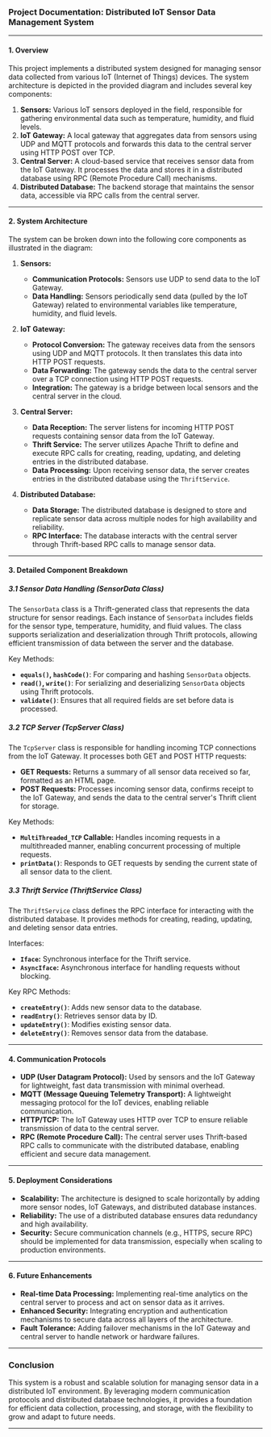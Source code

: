### Project Documentation: Distributed IoT Sensor Data Management System

---

#### **1. Overview**

This project implements a distributed system designed for managing sensor data collected from various IoT (Internet of Things) devices. The system architecture is depicted in the provided diagram and includes several key components:

1. **Sensors:** Various IoT sensors deployed in the field, responsible for gathering environmental data such as temperature, humidity, and fluid levels.
2. **IoT Gateway:** A local gateway that aggregates data from sensors using UDP and MQTT protocols and forwards this data to the central server using HTTP POST over TCP.
3. **Central Server:** A cloud-based service that receives sensor data from the IoT Gateway. It processes the data and stores it in a distributed database using RPC (Remote Procedure Call) mechanisms.
4. **Distributed Database:** The backend storage that maintains the sensor data, accessible via RPC calls from the central server.

---

#### **2. System Architecture**

The system can be broken down into the following core components as illustrated in the diagram:

1. **Sensors:**
   - **Communication Protocols:** Sensors use UDP to send data to the IoT Gateway.
   - **Data Handling:** Sensors periodically send data (pulled by the IoT Gateway) related to environmental variables like temperature, humidity, and fluid levels.

2. **IoT Gateway:**
   - **Protocol Conversion:** The gateway receives data from the sensors using UDP and MQTT protocols. It then translates this data into HTTP POST requests.
   - **Data Forwarding:** The gateway sends the data to the central server over a TCP connection using HTTP POST requests.
   - **Integration:** The gateway is a bridge between local sensors and the central server in the cloud.

3. **Central Server:**
   - **Data Reception:** The server listens for incoming HTTP POST requests containing sensor data from the IoT Gateway.
   - **Thrift Service:** The server utilizes Apache Thrift to define and execute RPC calls for creating, reading, updating, and deleting entries in the distributed database.
   - **Data Processing:** Upon receiving sensor data, the server creates entries in the distributed database using the `ThriftService`.

4. **Distributed Database:**
   - **Data Storage:** The distributed database is designed to store and replicate sensor data across multiple nodes for high availability and reliability.
   - **RPC Interface:** The database interacts with the central server through Thrift-based RPC calls to manage sensor data.

---

#### **3. Detailed Component Breakdown**

##### **3.1 Sensor Data Handling (SensorData Class)**

The `SensorData` class is a Thrift-generated class that represents the data structure for sensor readings. Each instance of `SensorData` includes fields for the sensor type, temperature, humidity, and fluid values. The class supports serialization and deserialization through Thrift protocols, allowing efficient transmission of data between the server and the database.

Key Methods:
- **`equals()`, `hashCode()`**: For comparing and hashing `SensorData` objects.
- **`read()`, `write()`**: For serializing and deserializing `SensorData` objects using Thrift protocols.
- **`validate()`**: Ensures that all required fields are set before data is processed.

##### **3.2 TCP Server (TcpServer Class)**

The `TcpServer` class is responsible for handling incoming TCP connections from the IoT Gateway. It processes both GET and POST HTTP requests:
- **GET Requests:** Returns a summary of all sensor data received so far, formatted as an HTML page.
- **POST Requests:** Processes incoming sensor data, confirms receipt to the IoT Gateway, and sends the data to the central server's Thrift client for storage.

Key Methods:
- **`MultiThreaded_TCP` Callable:** Handles incoming requests in a multithreaded manner, enabling concurrent processing of multiple requests.
- **`printData()`**: Responds to GET requests by sending the current state of all sensor data to the client.

##### **3.3 Thrift Service (ThriftService Class)**

The `ThriftService` class defines the RPC interface for interacting with the distributed database. It provides methods for creating, reading, updating, and deleting sensor data entries.

Interfaces:
- **`Iface`:** Synchronous interface for the Thrift service.
- **`AsyncIface`:** Asynchronous interface for handling requests without blocking.

Key RPC Methods:
- **`createEntry()`**: Adds new sensor data to the database.
- **`readEntry()`**: Retrieves sensor data by ID.
- **`updateEntry()`**: Modifies existing sensor data.
- **`deleteEntry()`**: Removes sensor data from the database.

---

#### **4. Communication Protocols**

- **UDP (User Datagram Protocol):** Used by sensors and the IoT Gateway for lightweight, fast data transmission with minimal overhead.
- **MQTT (Message Queuing Telemetry Transport):** A lightweight messaging protocol for the IoT devices, enabling reliable communication.
- **HTTP/TCP:** The IoT Gateway uses HTTP over TCP to ensure reliable transmission of data to the central server.
- **RPC (Remote Procedure Call):** The central server uses Thrift-based RPC calls to communicate with the distributed database, enabling efficient and secure data management.

---

#### **5. Deployment Considerations**

- **Scalability:** The architecture is designed to scale horizontally by adding more sensor nodes, IoT Gateways, and distributed database instances.
- **Reliability:** The use of a distributed database ensures data redundancy and high availability.
- **Security:** Secure communication channels (e.g., HTTPS, secure RPC) should be implemented for data transmission, especially when scaling to production environments.

---

#### **6. Future Enhancements**

- **Real-time Data Processing:** Implementing real-time analytics on the central server to process and act on sensor data as it arrives.
- **Enhanced Security:** Integrating encryption and authentication mechanisms to secure data across all layers of the architecture.
- **Fault Tolerance:** Adding failover mechanisms in the IoT Gateway and central server to handle network or hardware failures.

---

### **Conclusion**

This system is a robust and scalable solution for managing sensor data in a distributed IoT environment. By leveraging modern communication protocols and distributed database technologies, it provides a foundation for efficient data collection, processing, and storage, with the flexibility to grow and adapt to future needs.


---
